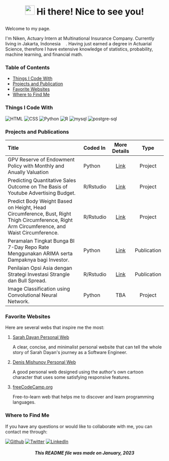 # <p align = "center"> <img src="https://emojis.slackmojis.com/emojis/images/1531849430/4246/blob-sunglasses.gif?1531849430" width="30"/> Hi there! Nice to see you!</p>

Welcome to my page.

I'm Niken, Actuary Intern at Multinational Insurance Company. Currently living in Jakarta, Indonesia <img src="https://cdn-icons-png.flaticon.com/512/6157/6157721.png" width="13">. Having just earned a degree in Actuarial Science, therefore I have extensive knowledge of statistics, probability, machine learning, and financial math.

### **Table of Contents**

  * [Things I Code With](###things-i-code-with)
  * [Projects and Publication](#projects-and-publications)
  * [Favorite Websites](#favorite-websites)
  * [Where to Find Me](#where-to-find-me)

### **Things I Code With**

![HTML](https://img.shields.io/badge/HTML-239120?style=for-the-badge&logo=html5&logoColor=white) 
![CSS](https://img.shields.io/badge/CSS-239120?&style=for-the-badge&logo=css3&logoColor=white) 
![Python](https://img.shields.io/badge/Python-3776AB?style=for-the-badge&logo=python&logoColor=white) 
![R](https://img.shields.io/badge/R-276DC3?style=for-the-badge&logo=r&logoColor=white) 
![mysql](https://img.shields.io/badge/MySQL-00000F?style=for-the-badge&logo=mysql&logoColor=white) 
![postgre-sql](https://img.shields.io/badge/PostgreSQL-316192?style=for-the-badge&logo=postgresql&logoColor=white)

### **Projects and Publications**

| Title | Coded In | More Details | Type |
| :---                    | :---    | :---:        | :---:|
| GPV Reserve of Endowment Policy with Monthly and Anually Valuation| Python | [Link](https://github.com/nikenhpsr/projects/blob/main/Python/GPV%20Reserve%20of%20Endowment%20Policy%20with%20Monthly%20and%20Anually%20Valuation/GPV_Reserve.ipynb)| Project |
| Predicting Quantitative Sales Outcome on The Basis of Youtube Advertising Budget. | R/Rstudio | [Link](https://github.com/nikenhpsr/projects/blob/main/Rstudio/Econometrics/01.%20Simple%20Regression%20Analysis/Simple_Linear_Regression_Analysis.ipynb)| Project |
| Predict Body Weight Based on Height, Head Circumference, Bust, Right Thigh Circumference, Right Arm Circumference, and Waist Circumference. | R/Rstudio | [Link](https://github.com/nikenhpsr/projects/blob/main/Rstudio/Econometrics/02.%20Multiple%20Regression%20Analysis/Multiple_Linear_Regression_Analysis_in_R.ipynb)| Project |
|Peramalan Tingkat Bunga BI 7-Day Repo Rate Menggunakan ARIMA serta Dampaknya bagi Investor.| Python | [Link](https://drive.google.com/file/d/1poTaauW9-2iXAqxeTtvwRAF09T3SwaHI/view?usp=sharing)| Publication |
|Penilaian Opsi Asia dengan Strategi Investasi Strangle dan Bull Spread.| R/Rstudio | [Link](https://drive.google.com/file/d/1zJEgSxND7V_oeeJLZex1ZzkxxxuEGRUH/view?usp=sharing)| Publication |
|Image Classification using Convolutional Neural Network. | Python | TBA | Project |

### **Favorite Websites**

Here are several webs that inspire me the most:

1. [Sarah Dayan Personal Web](https://www.sarahdayan.dev/)
    
    A clear, concise, and minimalist personal website that can tell the whole story of Sarah Dayan's journey as a Software Engineer.

2. [Denis Mishunov Personal Web](https://mishunov.me/)

    A good personal web designed using the author's own cartoon character that uses some satisfying responsive features.

3. [freeCodeCamp.org](https://www.freecodecamp.org/learn)

    Free-to-learn web that helps me to discover and learn programming languages.

### **Where to Find Me**
<p>
If you have any questions or would like to collaborate with me, you can contact me through: 

<a href="https://github.com/nikenhpsr"><img alt="Github" src="https://img.shields.io/badge/GitHub-%2312100E.svg?&style=for-the-badge&logo=Github&logoColor=white" /></a> 
<a href="mailto:hpsri.niken@gmail.com"><img alt="Twitter" src="https://img.shields.io/badge/Gmail-D14836?style=for-the-badge&logo=gmail&logoColor=white" /></a>
<a href="https://www.linkedin.com/in/nikenhapsari/" target="_blank"><img alt="LinkedIn" src="https://img.shields.io/badge/linkedin-%230077B5.svg?&style=for-the-badge&logo=linkedin&logoColor=white" /></a> 
</p>


<h5 style="text-align: center;"> This README file was made on January, 2023 </h5>

